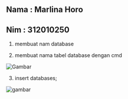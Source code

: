 ## Nama : Marlina Horo
## Nim  : 312010250

1. membuat nam database

2. membuat nama tabel database dengan cmd





![Gambar](img/2.png)





3. insert databases;




![gambar](img/3.png)

